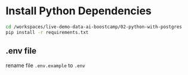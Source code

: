 # Install Python Dependencies
```bash
cd /workspaces/live-demo-data-ai-boostcamp/02-python-with-postgres
pip install -r requirements.txt
```

## .env file
rename file `.env.example` to `.env`